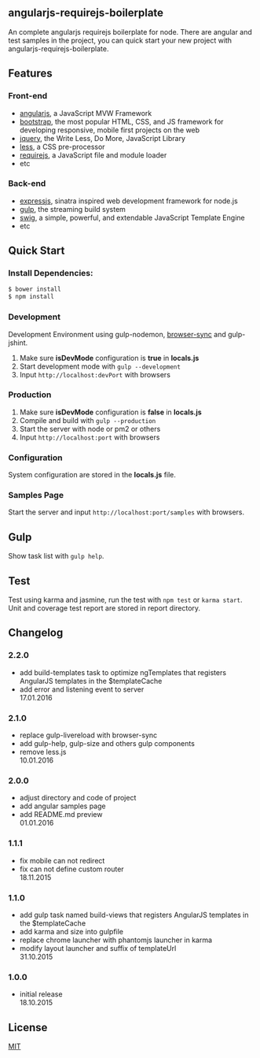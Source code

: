## angularjs-requirejs-boilerplate
An complete angularjs requirejs boilerplate for node. There are angular and test samples in the project,
you can quick start your new project with angularjs-requirejs-boilerplate.

## Features
### Front-end
  * [angularjs](http://angularjs.org/), a JavaScript MVW Framework
  * [bootstrap](http://getbootstrap.com/), the most popular HTML, CSS, and JS framework for developing responsive, mobile first projects on the web
  * [jquery](https://jquery.org/), the Write Less, Do More, JavaScript Library
  * [less](http://lesscss.org/), a CSS pre-processor
  * [requirejs](http://requirejs.org/), a JavaScript file and module loader
  * etc

### Back-end
  * [expressjs](http://expressjs.com/), sinatra inspired web development framework for node.js
  * [gulp](http://gulpjs.com/), the streaming build system
  * [swig](http://paularmstrong.github.io/swig/), a simple, powerful, and extendable JavaScript Template Engine
  * etc

## Quick Start
### Install Dependencies:
```bash
$ bower install
$ npm install
```

### Development
Development Environment using gulp-nodemon, [browser-sync](https://www.browsersync.io/) and gulp-jshint.
 1. Make sure <strong>isDevMode</strong> configuration is <strong>true</strong> in <strong>locals.js</strong>
 2. Start development mode with `gulp --development`
 3. Input `http://localhost:devPort` with browsers

### Production
 1. Make sure <strong>isDevMode</strong> configuration is <strong>false</strong> in <strong>locals.js</strong>
 2. Compile and build with `gulp --production`
 3. Start the server with node or pm2 or others
 4. Input `http://localhost:port` with browsers

### Configuration
System configuration are stored in the <strong>locals.js</strong> file.

### Samples Page
Start the server and input `http://localhost:port/samples` with browsers.

## Gulp
Show task list with `gulp help`.

## Test
Test using karma and jasmine, run the test with `npm test` or `karma start`. Unit and coverage test report are stored in report directory.

## Changelog
### 2.2.0
- add build-templates task to optimize ngTemplates that registers AngularJS templates in the $templateCache
- add error and listening event to server<br>
17.01.2016

### 2.1.0
- replace gulp-livereload with browser-sync
- add gulp-help, gulp-size and others gulp components
- remove less.js<br>
10.01.2016

### 2.0.0
- adjust directory and code of project
- add angular samples page
- add README.md preview<br>
01.01.2016

### 1.1.1
- fix mobile can not redirect
- fix can not define custom router<br>
18.11.2015

### 1.1.0
- add gulp task named build-views that registers AngularJS templates in the $templateCache
- add karma and size into gulpfile
- replace chrome launcher with phantomjs launcher in karma
- modify layout launcher and suffix of templateUrl<br>
31.10.2015

### 1.0.0
- initial release<br>
18.10.2015

## License
  [MIT](https://github.com/ipluser/angularjs-requirejs-boilerplate/blob/master/LICENSE)
